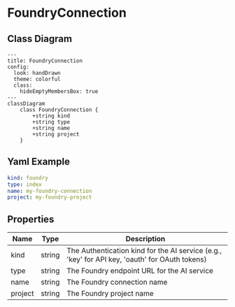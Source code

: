 # FoundryConnection



## Class Diagram

```mermaid
---
title: FoundryConnection
config:
  look: handDrawn
  theme: colorful
  class:
    hideEmptyMembersBox: true
---
classDiagram
    class FoundryConnection {
        +string kind
        +string type
        +string name
        +string project
    }
```



## Yaml Example

```yaml
kind: foundry
type: index
name: my-foundry-connection
project: my-foundry-project

```




## Properties

| Name | Type | Description |
| ---- | ---- | ----------- |
| kind | string | The Authentication kind for the AI service (e.g., &#39;key&#39; for API key, &#39;oauth&#39; for OAuth tokens)  |
| type | string | The Foundry endpoint URL for the AI service  |
| name | string | The Foundry connection name  |
| project | string | The Foundry project name  |




